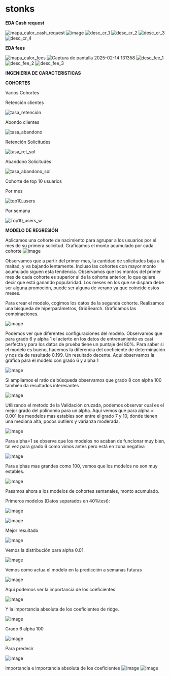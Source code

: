 # stonks
**EDA Cash request**

![mapa_calor_cash_request](https://github.com/user-attachments/assets/b5fe3792-5714-4c50-acfc-51cc24b010d3)
![image](https://github.com/user-attachments/assets/448e3a73-8879-4316-b4f9-a04e2a3d7ec8)
![desc_cr_1](https://github.com/user-attachments/assets/2e700fa0-8297-4995-89fb-67a10ef72fc3)
![desc_cr_2](https://github.com/user-attachments/assets/948f3bc6-1aab-4942-b879-f20142ba7cab)
![desc_cr_3](https://github.com/user-attachments/assets/4c944197-a9f9-4cf2-b2f0-d39fa386c563)
![desc_cr_4](https://github.com/user-attachments/assets/e88b7362-fd17-40b2-993e-abdab0544706)


**EDA fees**

![mapa_calor_fees](https://github.com/user-attachments/assets/399d231d-be38-47aa-a554-665b2a50f54b)
![Captura de pantalla 2025-02-14 131358](https://github.com/user-attachments/assets/1efed4c5-9626-43bd-8080-df7e6067a2ee)
![desc_fee_1](https://github.com/user-attachments/assets/00a28b96-0f97-4da6-b681-18ce608f6c08)
![desc_fee_2](https://github.com/user-attachments/assets/f83c6bf7-eac6-44a9-af2d-b78bf3ff0a3e)
![desc_fee_3](https://github.com/user-attachments/assets/739ad5b6-dcc0-4cae-8b78-21115deaa780)

**INGENIERIA DE CARACTERISTICAS**





**COHORTES**

Varios Cohortes

Retención clientes

![tasa_retención](https://github.com/user-attachments/assets/750de52f-e7d8-4d7a-a305-bbe4e27d7140)

Abondo clientes

![tasa_abandono](https://github.com/user-attachments/assets/1b6672de-bb2c-4e5a-ad79-4024245bea52)

Retención Solicitudes

![tasa_ret_sol](https://github.com/user-attachments/assets/cb6fcc74-5a30-4d3f-ba56-1e69663631e1)

Abandono Solicitudes

![tasa_abandono_sol](https://github.com/user-attachments/assets/c606d22a-50a1-46af-a85d-4d57769e6586)

Cohorte de top 10 usuarios

Por mes

![top10_users](https://github.com/user-attachments/assets/b2c72370-b26d-4f4a-ba9f-b6990f31a9dc)

Por semana

![Top10_users_w](https://github.com/user-attachments/assets/8d774d84-61c1-4c30-b381-922a7cc2aa6d)




**MODELO DE REGRESIÓN**

Aplicamos una cohorte de nacimiento para agrupar a los usuarios por el mes de su primera solicitud.
Graficamos el monto acumulado por cada cohorte
![image](https://github.com/user-attachments/assets/37135f92-9c4d-433a-bdb6-f1b97e8f124a)

Observamos que a partir del primer mes, la cantidad de solicitudes baja a la maitad, y va bajando lentamente. 
Incluso las cohortes con mayor monto acumulado siguen esta tendencia.
Observamos que los montos del primer mes de cada cohorte es superior al de la cohorte anterior, lo que quiere decir que está ganando popularidad. 
Los meses en los que se dispara debe ser alguna promoción, puede ser alguna de verano ya que coincide estos meses.

Para crear el modelo, cogimos los datos de la segunda cohorte. Realizamos una bísqueda de hiperparámetros, GridSearch. Graficamos las combinaciones.

![image](https://github.com/user-attachments/assets/0712b17c-eda4-4330-b48b-42c8f01ab4c1)

Podemos ver que diferentes configuraciones del modelo. Observamos que para grado 6 y alpha 1 el acierto en los datos de entrenamiento es casi perfecta y para 
los datos de prueba tiene un puntaje del 80%. Para saber si el modelo es bueno, hacemos la diferencia del coeficiente de determinación y nos da de resultado 0.199.
Un resultado decente.
Aquí observamos la gráfica para el modelo con grado 6 y alpha 1

![image](https://github.com/user-attachments/assets/fd03a18b-54f1-432f-b815-1b1cf4bc6334)


Si ampliamos el ratio de búsqueda observamos que grado 8 con alpha 100 también da resultados interesantes

![image](https://github.com/user-attachments/assets/133ce743-08ab-4f7f-8aa1-347d5e650a04) 

Utilizando el metodo de la Validación cruzada, podemos observar cual es el mejor grado del polinomio para un alpha.
Aquí vemos que para alpha = 0.001 los meodelos mas estables son entre el grado 7 y 10, donde tienen una mediana alta, pocos outliers y varianza moderada.

![image](https://github.com/user-attachments/assets/d3f0c626-359d-43a9-927c-1c592e1c31fa)

Para alpha=1 se observa que los modelos no acaban de funcionar muy bien, tal vez para grado 6 como vimos antes pero está en zona negativa

![image](https://github.com/user-attachments/assets/b9470bc8-f19d-4be2-9b44-9378e7fcdecf)

Para alphas mas grandes como 100, vemos que los modelos no son muy estables. 

![image](https://github.com/user-attachments/assets/4859c642-70ee-4e4b-8695-398b8a28b694)

Pasamos ahora a los modelos de cohortes semanales, monto acumulado.

Primeros modelos (Datos separados en 40%test):

![image](https://github.com/user-attachments/assets/4c50dc66-044a-416e-a957-522a03a623a4)

![image](https://github.com/user-attachments/assets/d4ddb136-2601-48c6-bb4a-98fb26ec9505)

Mejor resultado 

![image](https://github.com/user-attachments/assets/f76e224b-f30d-4a4b-a594-98c940c16f92)

Vemos la distribución para alpha 0.01. 

![image](https://github.com/user-attachments/assets/33e67d84-2a8f-4684-a958-6d33caac1aa7)

Vemos como actua el modelo en la predicción a semanas futuras

![image](https://github.com/user-attachments/assets/5da1f98d-61b2-4f50-acc5-fa6edafc0a55)

Aquí podemos ver la importancia de los coeficientes 

![image](https://github.com/user-attachments/assets/df880636-9c53-488b-b84b-325ada6dbc84)

Y la importancia absoluta de los coeficientes de ridge.

![image](https://github.com/user-attachments/assets/4cf13244-a227-4c17-a47d-c6f27346c309)

Grado 6 alpha 100

![image](https://github.com/user-attachments/assets/fadbed0a-47be-4a6c-a366-fc1bc8e0948d)

Para predecir

![image](https://github.com/user-attachments/assets/bd6baa16-b85c-45a3-b82e-73a834272ae3)

Importancia e importancia absoluta de los coeficientes
![image](https://github.com/user-attachments/assets/19351d6c-fc44-467f-bfd5-cec6b5315c0e)
![image](https://github.com/user-attachments/assets/26dcdee8-3d52-4ce8-8491-c3d1c4aeb97c)




